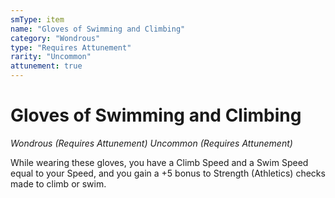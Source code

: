 ```yaml
---
smType: item
name: "Gloves of Swimming and Climbing"
category: "Wondrous"
type: "Requires Attunement"
rarity: "Uncommon"
attunement: true
---
```


# Gloves of Swimming and Climbing
*Wondrous (Requires Attunement) Uncommon (Requires Attunement)*

While wearing these gloves, you have a Climb Speed and a Swim Speed equal to your Speed, and you gain a +5 bonus to Strength (Athletics) checks made to climb or swim.
